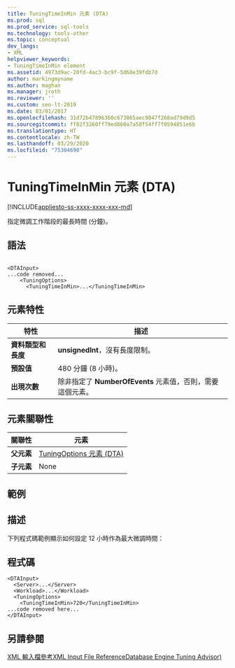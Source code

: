 ```yaml
---
title: TuningTimeInMin 元素 (DTA)
ms.prod: sql
ms.prod_service: sql-tools
ms.technology: tools-other
ms.topic: conceptual
dev_langs:
- XML
helpviewer_keywords:
- TuningTimeInMin element
ms.assetid: 4973d9ac-20fd-4ac3-bc9f-5d60e39fdb7d
author: markingmyname
ms.author: maghan
ms.manager: jroth
ms.reviewer: ''
ms.custom: seo-lt-2019
ms.date: 03/01/2017
ms.openlocfilehash: 31d72b47896360c673865aec9847f268ad79d9d5
ms.sourcegitcommit: ff82f3260ff79ed860a7a58f54ff7f0594851e6b
ms.translationtype: HT
ms.contentlocale: zh-TW
ms.lasthandoff: 03/29/2020
ms.locfileid: "75304690"
---
```

# <a name="tuningtimeinmin-element-dta"></a>TuningTimeInMin 元素 (DTA)

[!INCLUDE[appliesto-ss-xxxx-xxxx-xxx-md](../../includes/appliesto-ss-xxxx-xxxx-xxx-md.md)]

指定微調工作階段的最長時間 (分鐘)。  
  
## <a name="syntax"></a>語法  
  
```  
  
<DTAInput>  
...code removed...  
    <TuningOptions>  
      <TuningTimeInMin>...</TuningTimeInMin>  
```  
  
## <a name="element-characteristics"></a>元素特性  
  
|特性|描述|  
|--------------------|-----------------|  
|**資料類型和長度**|**unsignedInt**，沒有長度限制。|  
|**預設值**|480 分鐘 (8 小時)。|  
|**出現次數**|除非指定了 **NumberOfEvents** 元素值，否則，需要這個元素。|  
  
## <a name="element-relationships"></a>元素關聯性  
  
|關聯性|元素|  
|------------------|--------------|  
|**父元素**|[TuningOptions 元素 &#40;DTA&#41;](../../tools/dta/tuningoptions-element-dta.md)|  
|**子元素**|None|  
  
## <a name="example"></a>範例  
  
## <a name="description"></a>描述  
 下列程式碼範例顯示如何設定 12 小時作為最大微調時間：  
  
## <a name="code"></a>程式碼  
  
```  
<DTAInput>  
  <Server>...</Server>  
  <Workload>...</Workload>  
  <TuningOptions>  
    <TuningTimeInMin>720</TuningTimeInMin>  
...code removed here...  
</DTAInput>  
```  
  
## <a name="see-also"></a>另請參閱  
 [XML 輸入檔參考XML Input File ReferenceDatabase Engine Tuning Advisor&#41;](../../tools/dta/xml-input-file-reference-database-engine-tuning-advisor.md)  
  
  

